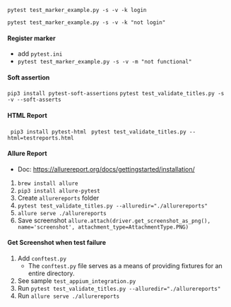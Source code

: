 

 `pytest test_marker_example.py -s -v -k login`
 
 `pytest test_marker_example.py -s -v -k "not login"` 
 
#### Register marker
- add `pytest.ini`
- `pytest test_marker_example.py -s -v -m "not functional"`

#### Soft assertion
`pip3 install pytest-soft-assertions`
`pytest test_validate_titles.py -s -v --soft-asserts`

#### HTML Report
` pip3 install pytest-html`
` pytest test_validate_titles.py --html=testreports.html`

#### Allure Report
- Doc: https://allurereport.org/docs/gettingstarted/installation/
1. `brew install allure`
2. `pip3 install allure-pytest`
3. Create `allurereports` folder
4. `pytest test_validate_titles.py --alluredir="./allurereports"` 
5. `allure serve ./allurereports`
6. Save screenshot `allure.attach(driver.get_screenshot_as_png(), name='screenshot', attachment_type=AttachmentType.PNG)`

#### Get Screenshot when test failure
1. Add `conftest.py`
   - The `conftest.py` file serves as a means of providing fixtures for an entire directory.
2. See sample `test_appium_integration.py`
3. Run `pytest test_validate_titles.py --alluredir="./allurereports"` 
4. Run `allure serve ./allurereports`
